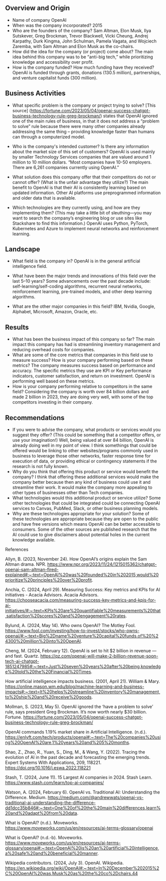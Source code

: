 ## Overview and Origin
* Name of company
 OpenAI
* When was the company incorporated?
 2015
* Who are the founders of the company?
 Sam Altman, Elon Musk, Ilya Sutskever, Greg Brockman, Trevor Blackwell, Vicki Cheung, Andrej Karpathy, Durk Kingma, John Schulman, Pamela Vagata, and Wojciech Zaremba, with Sam Altman and Elon Musk as the co-chairs.
* How did the idea for the company (or project) come about?
 The main idea behind this company was to be “anti-big tech,” while prioritizing knowledge and accessibility over profit.
* How is the company funded? How much funding have they received?
 OpenAI is funded through grants, donations (130.5 million), partnerships, and venture capitalist funds (300 million).

## Business Activities
 
* What specific problem is the company or project trying to solve?
   	 [This source] (https://fortune.com/2023/05/04/openai-success-chatgpt-business-technology-rule-greg-brockman/) states that OpenAI ignored one of the main rules of business, in that it does not address a “problem to solve” rule because there were many other companies already addressing the same thing – providing knowledge faster than humans can through a computerized model.

* Who is the company's intended customer? Is there any information about the market size of this set of customers?
 OpenAI is used mainly by smaller Technology Services companies that are valued around 1 million to 10 million dollars. “Most companies have 10-50 employers. There are 6,261 companies currently using OpenAI.”
* What solution does this company offer that their competitors do not or cannot offer? (What is the unfair advantage they utilize?)
The main benefit to OpenAI is that their AI is consistently learning based on updated information. Other AI platforms use preprogrammed information and older data that is available. 

* Which technologies are they currently using, and how are they implementing them? (This may take a little bit of sleuthing&mdash;you may want to search the company’s engineering blog or use sites like Stackshare to find this information.)
OpenAI uses Python, PyTorch, Kubernetes and Azure to implement neural networks and reinforcement learning.

## Landscape
 
* What field is the company in?
OpenAI is in the general artificial intelligence field.

* What have been the major trends and innovations of this field over the last 5&ndash;10 years?
 Some advancements over the past decade include: self-learning/self-coding algorithms, recurrent neural networks, reinforcement learning, pre-trained models, and other deep learning algorithms.

* What are the other major companies in this field?
IBM, Nvidia, Google, Alphabet, Microsoft, Amazon, Oracle, etc.
 
## Results
 
* What has been the business impact of this company so far?
 The main impact this company has had is streamlining inventory management and reducing overhead costs for companies.
* What are some of the core metrics that companies in this field use to measure success? How is your company performing based on these metrics?
The company measures success based on performance and accuracy. The specific metrics they use are KPI or Key performance indicators, customer satisfaction, and return on investment. OpenAI is performing well based on these metrics. 
* How is your company performing relative to competitors in the same field?
Considering the company is worth over 84 billion dollars and made 2 billion in 2023, they are doing very well, with some of the top competitors investing in their company. 

## Recommendations
 
* If you were to advise the company, what products or services would you suggest they offer? (This could be something that a competitor offers, or use your imagination!)
 Well, being valued at over 84 billion, OpenAI is already doing well in my point of view. I think somethings that could be offered would be linking to other websites/programs commonly used in business to leverage those other networks, faster response time for execution of data, or providing ethical or contingency statements if the research is not fully known. 
* Why do you think that offering this product or service would benefit the company?
 I think that offering these additional services would make the company better because then any kind of business could use it and streamline their work. It would make the company more appealing to other types of businesses other than Tech companies.
* What technologies would this additional product or service utilize?
 Some other technologies that could be integrated could be connecting OpenAI services to Canvas, PubMed, Slack, or other business planning models.
* Why are these technologies appropriate for your solution?
Some of these technologies are appropriate because they are open to the public and have free versions which means OpenAI can be better accessible to consumers. Some of the other sources are published research that the AI could use to give disclaimers about potential holes in the current knowledge available. 













References

Allyn, B. (2023, November 24). How OpenAI’s origins explain the Sam Altman drama. NPR. https://www.npr.org/2023/11/24/1215015362/chatgpt-openai-sam-altman-fired-explained#:~:text=OpenAI%20was%20founded%20in%202015,would%20prioritize%20principles%20over%20profit.

Anchia, C. (2024, April 29). Measuring Success: Key metrics and KPIs for AI initiatives - Acacia Advisors. Acacia Advisors. https://chooseacacia.com/measuring-success-key-metrics-and-kpis-for-ai-initiatives/#:~:text=KPIs%20are%20quantifiable%20measurements%20that,satisfaction%20scores%20and%20engagement%20rates.

Bylund, A. (2024, May 14). Who owns OpenAI? The Motley Fool. https://www.fool.com/investing/how-to-invest/stocks/who-owns-openai/#:~:text=Big%2Dname%20venture%20capital%20funds,of%20%24300%20million%20into%20OpenAI.

Cheng, M. (2024, February 12). OpenAI is set to hit $2 billion in revenue — and fast. Quartz. https://qz.com/openai-will-make-2-billion-revenue-soon-tech-ai-chatgpt-1851247985#:~:text=Just%20seven%20years%20after%20being,knowledge%20told%20the%20Financial%20Times.

How artificial intelligence impacts business. (2001, April 21). William & Mary. https://online.mason.wm.edu/blog/machine-learning-and-business-impacts#:~:text=It%20helps%20streamline%20inventory%20management,to%20ship%20and%20receive%20goods.

Mollman, S. (2023, May 5). OpenAI ignored the ‘have a problem to solve’ rule, says president Greg Brockman. It’s now worth nearly $30 billion. Fortune. https://fortune.com/2023/05/04/openai-success-chatgpt-business-technology-rule-greg-brockman/

OpenAI commands 1.19% market share in Artificial Intelligence. (n.d.). https://enlyft.com/tech/products/openai#:~:text=The%20companies%20using%20OpenAI%20are,1%20years%20and%205%20months.

Shao, Z., Zhao, R., Yuan, S., Ding, M., & Wang, Y. (2022). Tracing the evolution of AI in the past decade and forecasting the emerging trends. Expert Systems With Applications, 209, 118221. https://doi.org/10.1016/j.eswa.2022.118221

Stash, T. (2024, June 11). 15 Largest AI companies in 2024. Stash Learn. https://www.stash.com/learn/top-ai-companies/

Watson, A. (2024, February 6). OpenAI vs. Traditional AI: Understanding the Difference. Medium. https://medium.com/@andrewwats/openai-vs-traditional-ai-understanding-the-difference-dd1dcc35b846#:~:text=One%20of%20the%20main%20differences,learn%20and%20adapt%20from%20data.

What is OpenAI? (n.d.). Moveworks. https://www.moveworks.com/us/en/resources/ai-terms-glossary/openai

What is OpenAI? (n.d.-b). Moveworks. https://www.moveworks.com/us/en/resources/ai-terms-glossary/openai#:~:text=OpenAI%20is%20an%20artificial%20intelligence,a%20safe%20and%20beneficial%20manner.

Wikipedia contributors. (2024, July 3). OpenAI. Wikipedia. https://en.wikipedia.org/wiki/OpenAI#:~:text=In%20December%202015%2C%20OpenAI%20was,Musk%20as%20the%20co%2Dchairs.44
